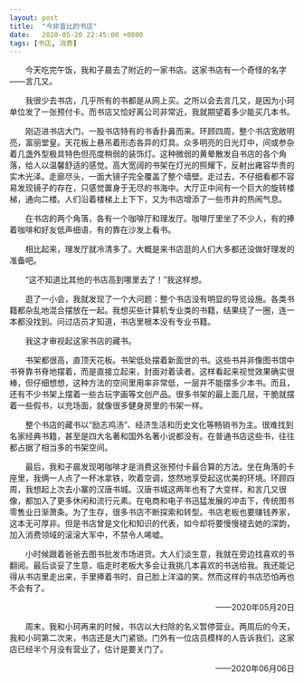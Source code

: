 ```yaml
---
layout: post
title:  "今非昔比的书店"
date:   2020-05-20 22:45:00 +0800
tags: [书店, 消费]
---
```


&emsp;&emsp;今天吃完午饭，我和子晨去了附近的一家书店。这家书店有一个奇怪的名字——言几又。

&emsp;&emsp;我很少去书店，几乎所有的书都是从网上买。之所以会去言几又，是因为小珂单位发了一张预付卡。而书店又恰好离公司非常近，我就期望着多少能买几本书。

&emsp;&emsp;刚迈进书店大门，一股书店特有的书香扑鼻而来。环顾四周，整个书店宽敞明亮，富丽堂皇。天花板上悬吊着形态各异的灯具。众多明亮的日光灯中，间或参杂着几盏外型极具特色但亮度稍弱的装饰灯。这种微弱的黄晕散发自书店的各个角落，给人以温馨舒适的感觉。高大宽阔的书架在灯光的照耀下，反射出雍容华贵的实木光泽。走廊尽头，一面大镜子完全覆盖了整个墙壁。走过去，不仔细看都不容易发现镜子的存在，只感觉置身于无尽的书海中。大厅正中间有一个巨大的旋转楼梯，通向二楼。人们沿着楼梯上上下下，又为书店增添了一些市井的热闹气息。

&emsp;&emsp;在书店的两个角落，各有一个咖啡厅和理发厅。咖啡厅里坐了不少人，有的捧着咖啡和好友低声细语，有的靠在沙发上看书。

&emsp;&emsp;相比起来，理发厅就冷清多了。大概是来书店逛的人们大多都还没做好理发的准备吧。

&emsp;&emsp;“这不知道比其他的书店高到哪里去了！”我这样想。

&emsp;&emsp;逛了一小会，我就发现了一个大问题：整个书店没有明显的导览设施。各类书籍都杂乱地混合摆放在一起。我想买些计算机专业类的书籍，结果绕了一圈，连一本都没找到。问过店员才知道，书店里根本没有专业书籍。

&emsp;&emsp;我这才审视起这家书店的藏书。

&emsp;&emsp;书架都很高，直顶天花板。书架低处摆着新面世的书。这些书并非像图书馆中书脊靠书脊地摆着，而是直接立起来，封面对着读者。这样看起来视觉效果确实很棒，但仔细想想，这种方法的空间里用率非常低，一层并不能摆多少本书。而且，还有不少书架上摆着一些古玩字画等文创产品。很多书架的最上面几层，干脆就摆着一些假书，以充场面，就像很多健身房里的书架一样。

&emsp;&emsp;整个书店的藏书以“励志鸡汤”、经济生活和历史文化等畅销书为主。很难找到名家经典书籍，甚至是四大名著和国外名著小说都没有。在普通书店这些书，往往都占据了相当多的书架空间。

&emsp;&emsp;最后，我和子晨发现喝咖啡才是消费这张预付卡最合算的方法。坐在角落的卡座里，我俩一人点了一杯冰拿铁，吹着空调，悠然地享受起这优美的环境。环顾四周，我想起上次去小寨的汉唐书城。汉唐书城这两年也有了大变样，和言几又很像，都加入了更多休闲和流行元素。在电商和电子书迅猛发展的冲击下，传统图书零售业日渐萧条。为了生存，很多书店不断探索和转型。书店老板也要赚钱养家，这本无可厚非。但是书店曾是文化和知识的代表，如今却将要慢慢褪去她的深韵，加入消费领域的滚滚大军中，不禁令人唏嘘。

&emsp;&emsp;小时候跟着爸爸去图书批发市场进货。大人们谈生意，我就在旁边找喜欢的书翻阅。最后谈妥了生意，临走时老板大多会让我挑几本喜欢的书送给我。我还能记得从书店里走出来，手里捧着书时，自己脸上洋溢的笑。然而这样的书店恐怕再也不会有了。

<p align="right">——2020年05月20日</p>

&emsp;&emsp;周末，我和小珂再来的时候，书店以大扫除的名义暂停营业。两周后的今天，我和小珂第二次来，书店还是大门紧锁。门外有一位店员模样的人告诉我们，这家店已经半个月没有营业了，估计是要关门了。

<p align="right">——2020年06月06日</p>